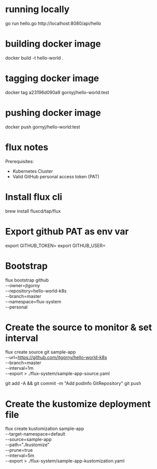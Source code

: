 # running locally
go run hello.go
http://localhost:8080/api/hello

# building docker image
docker build -t hello-world .

# tagging docker image
docker tag a23196d090a9 gornyj/hello-world:test

# pushing docker image
docker push gornyj/hello-world:test

# flux notes
Prerequisites:
* Kubernetes Cluster
* Valid GitHub personal access token (PAT)

# Install flux cli
brew install fluxcd/tap/flux

# Export github PAT as env var
export GITHUB_TOKEN=<your-token>
export GITHUB_USER=<your-username>

# Bootstrap
flux bootstrap github \
--owner=jtgorny \
--repository=hello-world-k8s \
--branch=master \
--namespace=flux-system \
--personal

# Create the source to monitor & set interval
flux create source git sample-app \
--url=https://github.com/jtgorny/hello-world-k8s \
--branch=master \
--interval=1m \
--export > ./flux-system/sample-app-source.yaml

git add -A && git commit -m "Add podinfo GitRepository"
git push

# Create the kustomize deployment file
flux create kustomization sample-app \
--target-namespace=default \
--source=sample-app \
--path="./kustomize" \
--prune=true \
--interval=5m \
--export > ./flux-system/sample-app-kustomization.yaml

# 
